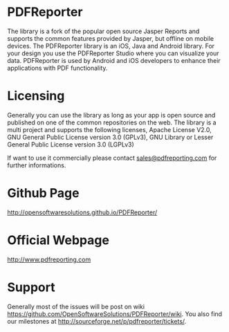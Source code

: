 # PDFReporter
The library is a fork of the popular open source Jasper Reports and supports the common features provided by Jasper, but offline on mobile devices. The PDFReporter library is an iOS, Java and Android library. For your design you use the PDFReporter Studio where you can visualize your data. PDFReporter is used by Android and iOS developers to enhance their applications with PDF functionality.

# Licensing
Generally you can use the library as long as your app is open source and published on one of the common repositories on the web. The library is a multi project and supports the following licenses, Apache License V2.0, GNU General Public License version 3.0 (GPLv3), GNU Library or Lesser General Public License version 3.0 (LGPLv3)

If want to use it commercially please contact sales@pdfreporting.com for further informations. 

# Github Page
http://opensoftwaresolutions.github.io/PDFReporter/

# Official Webpage
http://www.pdfreporting.com

# Support
Generally most of the issues will be post on wiki https://github.com/OpenSoftwareSolutions/PDFReporter/wiki.
You also find our milestones at http://sourceforge.net/p/pdfreporter/tickets/.
